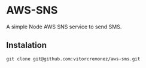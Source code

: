# AWS-SNS
A simple Node AWS SNS service to send SMS.

## Instalation
```
git clone git@github.com:vitorcremonez/aws-sms.git
```